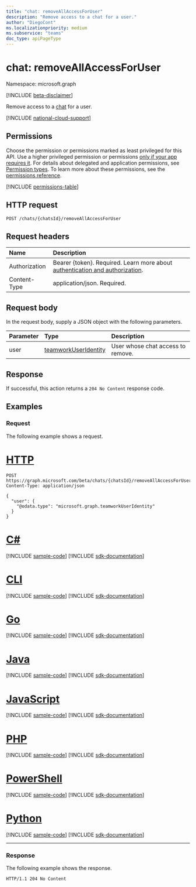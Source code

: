 ```yaml
---
title: "chat: removeAllAccessForUser"
description: "Remove access to a chat for a user."
author: "DiegoCont"
ms.localizationpriority: medium
ms.subservice: "teams"
doc_type: apiPageType
---
```


# chat: removeAllAccessForUser
Namespace: microsoft.graph

[!INCLUDE [beta-disclaimer](../../includes/beta-disclaimer.md)]

Remove access to a [chat](../resources/chat.md) for a user.

[!INCLUDE [national-cloud-support](../../includes/global-us.md)]

## Permissions
Choose the permission or permissions marked as least privileged for this API. Use a higher privileged permission or permissions [only if your app requires it](/graph/permissions-overview#best-practices-for-using-microsoft-graph-permissions). For details about delegated and application permissions, see [Permission types](/graph/permissions-overview#permission-types). To learn more about these permissions, see the [permissions reference](/graph/permissions-reference).

<!-- { "blockType": "permissions", "name": "chat_removeallaccessforuser" } -->
[!INCLUDE [permissions-table](../includes/permissions/chat-removeallaccessforuser-permissions.md)]

## HTTP request

<!-- {
  "blockType": "ignored"
}
-->
``` http
POST /chats/{chatsId}/removeAllAccessForUser
```

## Request headers
|Name|Description|
|:---|:---|
|Authorization|Bearer {token}. Required. Learn more about [authentication and authorization](/graph/auth/auth-concepts).|
|Content-Type|application/json. Required.|

## Request body
In the request body, supply a JSON object with the following parameters.

|Parameter|Type|Description|
|:---|:---|:---|
|user|[teamworkUserIdentity](../resources/teamworkuseridentity.md)|User whose chat access to remove.|



## Response

If successful, this action returns a `204 No Content` response code.

## Examples

### Request
The following example shows a request.
# [HTTP](#tab/http)
<!-- {
  "blockType": "request",
  "name": "chatthis.removeallaccessforuser"
}
-->
``` http
POST https://graph.microsoft.com/beta/chats/{chatsId}/removeAllAccessForUser
Content-Type: application/json

{
  "user": {
    "@odata.type": "microsoft.graph.teamworkUserIdentity"
  }
}
```

# [C#](#tab/csharp)
[!INCLUDE [sample-code](../includes/snippets/csharp/chatthisremoveallaccessforuser-csharp-snippets.md)]
[!INCLUDE [sdk-documentation](../includes/snippets/snippets-sdk-documentation-link.md)]

# [CLI](#tab/cli)
[!INCLUDE [sample-code](../includes/snippets/cli/chatthisremoveallaccessforuser-cli-snippets.md)]
[!INCLUDE [sdk-documentation](../includes/snippets/snippets-sdk-documentation-link.md)]

# [Go](#tab/go)
[!INCLUDE [sample-code](../includes/snippets/go/chatthisremoveallaccessforuser-go-snippets.md)]
[!INCLUDE [sdk-documentation](../includes/snippets/snippets-sdk-documentation-link.md)]

# [Java](#tab/java)
[!INCLUDE [sample-code](../includes/snippets/java/chatthisremoveallaccessforuser-java-snippets.md)]
[!INCLUDE [sdk-documentation](../includes/snippets/snippets-sdk-documentation-link.md)]

# [JavaScript](#tab/javascript)
[!INCLUDE [sample-code](../includes/snippets/javascript/chatthisremoveallaccessforuser-javascript-snippets.md)]
[!INCLUDE [sdk-documentation](../includes/snippets/snippets-sdk-documentation-link.md)]

# [PHP](#tab/php)
[!INCLUDE [sample-code](../includes/snippets/php/chatthisremoveallaccessforuser-php-snippets.md)]
[!INCLUDE [sdk-documentation](../includes/snippets/snippets-sdk-documentation-link.md)]

# [PowerShell](#tab/powershell)
[!INCLUDE [sample-code](../includes/snippets/powershell/chatthisremoveallaccessforuser-powershell-snippets.md)]
[!INCLUDE [sdk-documentation](../includes/snippets/snippets-sdk-documentation-link.md)]

# [Python](#tab/python)
[!INCLUDE [sample-code](../includes/snippets/python/chatthisremoveallaccessforuser-python-snippets.md)]
[!INCLUDE [sdk-documentation](../includes/snippets/snippets-sdk-documentation-link.md)]

---

### Response
The following example shows the response.

<!-- {
  "blockType": "response",
  "truncated": true
}
-->
``` http
HTTP/1.1 204 No Content
```
